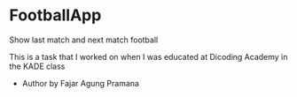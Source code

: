 # FootballApp
Show last match and next match football
 
This is a task that I worked on when I was educated at Dicoding Academy in the KADE class

* Author by Fajar Agung Pramana
